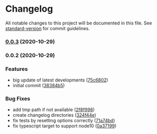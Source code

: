 # Changelog

All notable changes to this project will be documented in this file. See [standard-version](https://github.com/conventional-changelog/standard-version) for commit guidelines.

### [0.0.3](https://github.com/mikezaschka/cds-dbm/compare/v0.0.2...v0.0.3) (2020-10-29)

### 0.0.2 (2020-10-29)


### Features

* big update of latest developments ([75c6802](https://github.com/mikezaschka/cds-dbm/commit/75c6802340c42e82b08a4627248cf0a68fe9aba1))
* initial commit ([38384b5](https://github.com/mikezaschka/cds-dbm/commit/38384b5e86f7ed82894acf652ccf485faea892f7))


### Bug Fixes

* add tmp path if not available ([2f8f998](https://github.com/mikezaschka/cds-dbm/commit/2f8f9985ed6c57cf54f040047b1b52fcdf10670b))
* create changelog directories ([324f44e](https://github.com/mikezaschka/cds-dbm/commit/324f44e7ba5606df1a4dfa4cec8ed43d3c79437e))
* fix tests by resetting options correctly ([71a74bd](https://github.com/mikezaschka/cds-dbm/commit/71a74bded9826ca94618e97cb7050677d7ce3b42))
* fix typescript target to support node10 ([0a37199](https://github.com/mikezaschka/cds-dbm/commit/0a3719929c2c310838b58cf5f930bc3dac3e010d))

